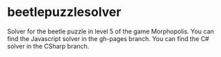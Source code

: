 # beetlepuzzlesolver
Solver for the beetle puzzle in level 5 of the game Morphopolis. 
You can find the Javascript solver in the gh-pages branch.
You can find the C# solver in the CSharp branch.
